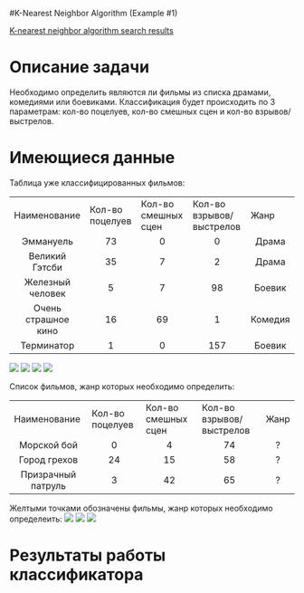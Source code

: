 #K-Nearest Neighbor Algorithm (Example #1)

[K-nearest neighbor algorithm search results](https://duckduckgo.com/k-nearest_neighbor_algorithm)

<h1>Описание задачи</h1>
Необходимо определить являются ли фильмы из списка драмами, комедиями или боевиками. Классификация будет происходить по 3
параметрам: кол-во поцелуев, кол-во смешных сцен и кол-во взрывов/выстрелов.

<h1>Имеющиеся данные</h1>
Таблица уже классифицированных фильмов:
<table>
  <tr>
    <td>Наименование</td>
    <td>Кол-во поцелуев</td>
    <td>Кол-во смешных сцен</td>
    <td>Кол-во взрывов/выстрелов</td>
    <td>Жанр</td>
  </tr>
  
  <tr>
    <td align="center">Эммануель</td>
    <td align="center">73</td>
    <td align="center">0</td>
    <td align="center">0</td>
    <td align="center">Драма</td>
  </tr>
  
  <tr>
    <td align="center">Великий Гэтсби</td>
    <td align="center">35</td>
    <td align="center">7</td>
    <td align="center">2</td>
    <td align="center">Драма</td>
  </tr>
  
  <tr>
    <td align="center">Железный человек</td>
    <td align="center">5</td>
    <td align="center">7</td>
    <td align="center">98</td>
    <td align="center">Боевик</td>
  </tr>
  
  <tr>
    <td align="center">Очень страшное кино</td>
    <td align="center">16</td>
    <td align="center">69</td>
    <td align="center">1</td>
    <td align="center">Комедия</td>
  </tr>
  
  <tr>
    <td align="center">Терминатор</td>
    <td align="center">1</td>
    <td align="center">0</td>
    <td align="center">157</td>
    <td align="center">Боевик</td>
  </tr>
</table>

<img src="http://habrastorage.org/storage2/e7b/46c/b38/e7b46cb389bf94b77b5fc0b4164abd76.jpg"/>
<img src="http://habrastorage.org/storage2/a84/dd8/22b/a84dd822b5d95b54a0ec5fc48ec668fa.jpg"/>
<img src="http://habrastorage.org/storage2/24f/e76/10f/24fe7610fb97202172e0a009244c1f79.jpg"/>
<img src="http://habrastorage.org/storage2/c60/df0/fc6/c60df0fc682775e411458b9cce4a5cf9.jpg"/>

Список фильмов, жанр которых необходимо определить:
<table>
  <tr>
    <td>Наименование</td>
    <td>Кол-во поцелуев</td>
    <td>Кол-во смешных сцен</td>
    <td>Кол-во взрывов/выстрелов</td>
    <td>Жанр</td>
  </tr>
  
  <tr>
    <td align="center">Морской бой</td>
    <td align="center">0</td>
    <td align="center">4</td>
    <td align="center">74</td>
    <td align="center">?</td>
  </tr>
  
  <tr>
    <td align="center">Город грехов</td>
    <td align="center">24</td>
    <td align="center">15</td>
    <td align="center">58</td>
    <td align="center">?</td>
  </tr>
  
  <tr>
    <td align="center">Призрачный патруль</td>
    <td align="center">3</td>
    <td align="center">42</td>
    <td align="center">65</td>
    <td align="center">?</td>
  </tr>
</table>

Желтыми точками обозначены фильмы, жанр которых необходимо определеить:
<img src="http://habrastorage.org/storage2/d39/64a/ee7/d3964aee7d9d4ad4fa26fbac99b67ed7.jpg"/>
<img src="http://habrastorage.org/storage2/428/863/8b3/4288638b39c56c0cd9bb3a3427b65010.jpg"/>
<img src="http://habrastorage.org/storage2/ed2/197/247/ed2197247a6a7e91a45e3c3f85687a08.jpg"/>

<h1>Результаты работы классификатора</h1>
